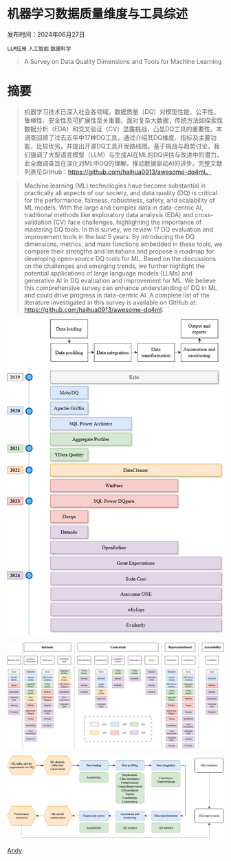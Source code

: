 # 机器学习数据质量维度与工具综述

发布时间：2024年06月27日

`LLM应用` `人工智能` `数据科学`

> A Survey on Data Quality Dimensions and Tools for Machine Learning

# 摘要

> 机器学习技术已深入社会各领域，数据质量（DQ）对模型性能、公平性、鲁棒性、安全性及可扩展性至关重要。面对复杂大数据，传统方法如探索性数据分析（EDA）和交叉验证（CV）显露挑战，凸显DQ工具的重要性。本调查回顾了过去五年中17种DQ工具，通过介绍其DQ维度、指标及主要功能，比较优劣，并提出开源DQ工具开发路线图。基于挑战与趋势讨论，我们强调了大型语言模型（LLM）与生成AI在ML的DQ评估与改进中的潜力。此全面调查旨在深化对ML中DQ的理解，推动数据驱动AI的进步。完整文献列表见GitHub：https://github.com/haihua0913/awesome-dq4ml。

> Machine learning (ML) technologies have become substantial in practically all aspects of our society, and data quality (DQ) is critical for the performance, fairness, robustness, safety, and scalability of ML models. With the large and complex data in data-centric AI, traditional methods like exploratory data analysis (EDA) and cross-validation (CV) face challenges, highlighting the importance of mastering DQ tools. In this survey, we review 17 DQ evaluation and improvement tools in the last 5 years. By introducing the DQ dimensions, metrics, and main functions embedded in these tools, we compare their strengths and limitations and propose a roadmap for developing open-source DQ tools for ML. Based on the discussions on the challenges and emerging trends, we further highlight the potential applications of large language models (LLMs) and generative AI in DQ evaluation and improvement for ML. We believe this comprehensive survey can enhance understanding of DQ in ML and could drive progress in data-centric AI. A complete list of the literature investigated in this survey is available on GitHub at: https://github.com/haihua0913/awesome-dq4ml.

![机器学习数据质量维度与工具综述](../../../paper_images/2406.19614/dqtEvolution-V2.drawio.png)

![机器学习数据质量维度与工具综述](../../../paper_images/2406.19614/DimensionandTool-06.drawio.png)

![机器学习数据质量维度与工具综述](../../../paper_images/2406.19614/Roadmap.drawio.png)

[Arxiv](https://arxiv.org/abs/2406.19614)